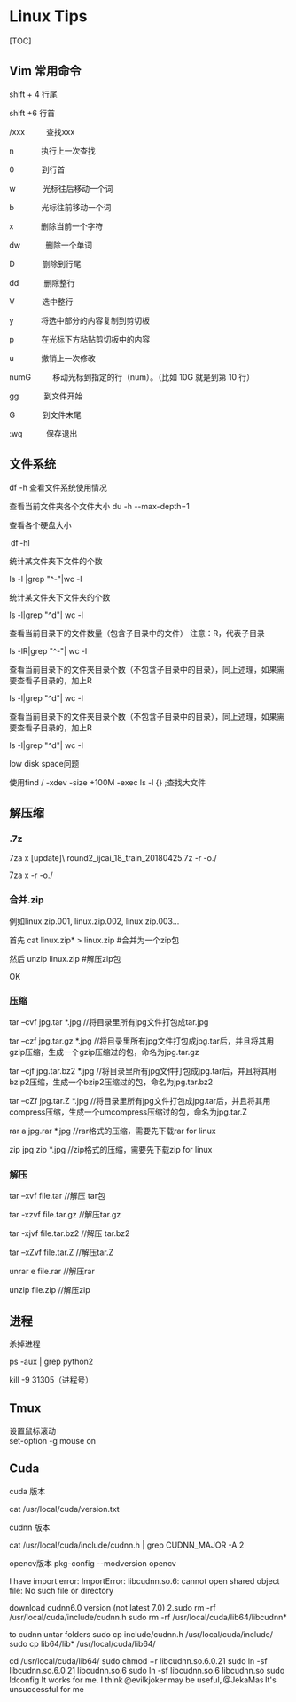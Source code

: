 # Linux Tips

[TOC]

## Vim 常用命令
shift + 4 行尾 

shift +6 行首 

 

/xxx            查找xxx 

n               执行上一次查找 

 

0               到行首 

w               光标往后移动一个词 

b               光标往前移动一个词 

 

x               删除当前一个字符 

dw              删除一个单词 

D               删除到行尾 

dd              删除整行 

 

V               选中整行 

y               将选中部分的内容复制到剪切板 

p               在光标下方粘贴剪切板中的内容 

 

u               撤销上一次修改 

 

numG            移动光标到指定的行（num）。（比如 10G 就是到第 10 行） 

gg              到文件开始 

G               到文件末尾 

 

:wq             保存退出

## 文件系统

df -h  查看文件系统使用情况

查看当前文件夹各个文件大小 
du -h --max-depth=1 

查看各个硬盘大小 

 df -hl 

统计某文件夹下文件的个数 

ls -l |grep "^-"|wc -l 

统计某文件夹下文件夹的个数 

ls -l|grep "^d"| wc -l

查看当前目录下的文件数量（包含子目录中的文件） 注意：R，代表子目录 

ls -lR|grep "^-"| wc -l 

查看当前目录下的文件夹目录个数（不包含子目录中的目录），同上述理，如果需要查看子目录的，加上R 

ls -l|grep "^d"| wc -l 

 

查看当前目录下的文件夹目录个数（不包含子目录中的目录），同上述理，如果需要查看子目录的，加上R 

ls -l|grep "^d"| wc -l

low disk space问题 

使用find / -xdev -size +100M -exec ls -l {} \;查找大文件

## 解压缩

### .7z

7za x \[update\]\ round2_ijcai_18_train_20180425.7z -r -o./ 

7za x  -r -o./

### 合并.zip

例如linux.zip.001, linux.zip.002, linux.zip.003... 

首先 cat linux.zip* > linux.zip #合并为一个zip包 

然后 unzip linux.zip #解压zip包 

OK

### 压缩  

tar –cvf jpg.tar *.jpg //将目录里所有jpg文件打包成tar.jpg  

tar –czf jpg.tar.gz *.jpg //将目录里所有jpg文件打包成jpg.tar后，并且将其用gzip压缩，生成一个gzip压缩过的包，命名为jpg.tar.gz  

tar –cjf jpg.tar.bz2 *.jpg //将目录里所有jpg文件打包成jpg.tar后，并且将其用bzip2压缩，生成一个bzip2压缩过的包，命名为jpg.tar.bz2  

tar –cZf jpg.tar.Z *.jpg //将目录里所有jpg文件打包成jpg.tar后，并且将其用compress压缩，生成一个umcompress压缩过的包，命名为jpg.tar.Z  

rar a jpg.rar *.jpg //rar格式的压缩，需要先下载rar for linux  

zip jpg.zip *.jpg //zip格式的压缩，需要先下载zip for linux 

### 解压 

tar –xvf file.tar //解压 tar包  

tar -xzvf file.tar.gz //解压tar.gz  

tar -xjvf file.tar.bz2 //解压 tar.bz2  

tar –xZvf file.tar.Z //解压tar.Z  

unrar e file.rar //解压rar  

unzip file.zip //解压zip 

## 进程

杀掉进程 

ps -aux | grep python2 

kill -9 31305（进程号）

## Tmux

设置鼠标滚动  
set-option -g mouse on 

 ## Cuda
 
 cuda 版本  

cat /usr/local/cuda/version.txt 

cudnn 版本

cat /usr/local/cuda/include/cudnn.h | grep CUDNN_MAJOR -A 2 

opencv版本
pkg-config --modversion opencv


I have import error: ImportError: libcudnn.so.6: cannot open shared object file: No such file or directory 

download cudnn6.0 version (not latest 7.0) 
2.sudo rm -rf /usr/local/cuda/include/cudnn.h 
sudo rm -rf /usr/local/cuda/lib64/libcudnn* 

to cudnn untar folders 
sudo cp include/cudnn.h /usr/local/cuda/include/ 
sudo cp lib64/lib* /usr/local/cuda/lib64/ 

cd /usr/local/cuda/lib64/ 
sudo chmod +r libcudnn.so.6.0.21 
sudo ln -sf libcudnn.so.6.0.21 libcudnn.so.6 
sudo ln -sf libcudnn.so.6 libcudnn.so 
sudo ldconfig 
It works for me. 
I think @evilkjoker may be useful, @JekaMas It's unsuccessful for me